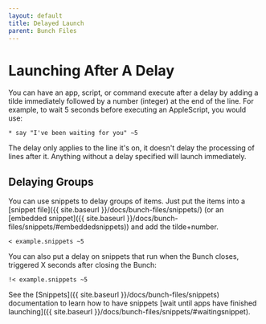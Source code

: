 ```yaml
---
layout: default
title: Delayed Launch
parent: Bunch Files
---
```

# Launching After A Delay

You can have an app, script, or command execute after a delay by adding a tilde immediately followed by a number (integer) at the end of the line. For example, to wait 5 seconds before executing an AppleScript, you would use:

    * say "I've been waiting for you" ~5

The delay only applies to the line it's on, it doesn't delay the processing of lines after it. Anything without a delay specified will launch immediately.

## Delaying Groups

You can use snippets to delay groups of items. Just put the items into a [snippet file]({{ site.baseurl }}/docs/bunch-files/snippets/) (or an [embedded snippet]({{ site.baseurl }}/docs/bunch-files/snippets/#embeddedsnippets)) and add the tilde+number.

    < example.snippets ~5

You can also put a delay on snippets that run when the Bunch closes, triggered X seconds after closing the Bunch:

    !< example.snippets ~5

See the [Snippets]({{ site.baseurl }}/docs/bunch-files/snippets) documentation to learn how to have snippets [wait until apps have finished launching]({{ site.baseurl }}/docs/bunch-files/snippets/#waitingsnippet).
